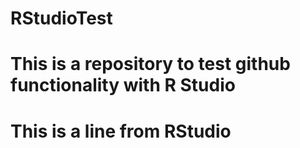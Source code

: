 # RStudioTest
# This is a repository to test github functionality with R Studio
# This is a line from RStudio
